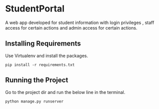# StudentPortal
A web app developed for student information with login privileges , staff access for certain actions and admin access for certain actions.


## Installing Requirements

Use Virtualenv and install the packages.
```
pip install -r requirements.txt
```
## Running the Project

Go to the project dir and run the below line in the terminal.

```
python manage.py runserver
